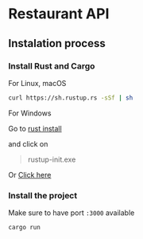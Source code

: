 # Restaurant API

## Instalation process

### Install Rust and Cargo

For Linux, macOS

```sh
curl https://sh.rustup.rs -sSf | sh
```

For Windows

Go to [rust install](https://doc.rust-lang.org/cargo/getting-started/installation.html)

and click on

> rustup-init.exe

Or [Click here](https://win.rustup.rs/)

### Install the project

Make sure to have port `:3000` available

```sh
cargo run
```

